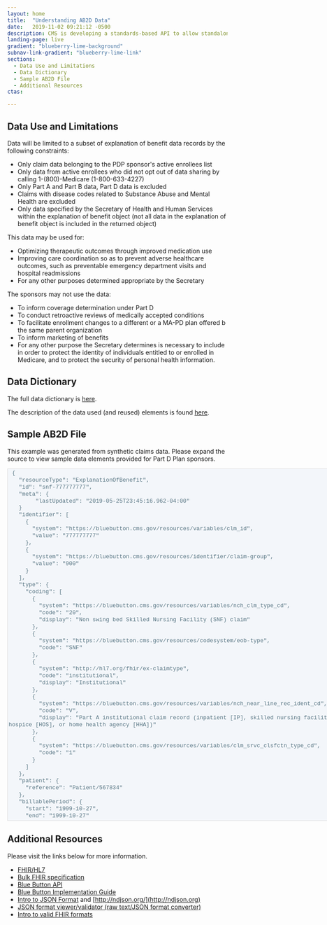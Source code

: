 ```yaml
---
layout: home
title:  "Understanding AB2D Data"
date:   2019-11-02 09:21:12 -0500 
description: CMS is developing a standards-based API to allow standalone Medicare Part D plan (PDP) sponsors to retrieve Medicare claims data for their enrollees.
landing-page: live
gradient: "blueberry-lime-background"
subnav-link-gradient: "blueberry-lime-link"
sections:
  - Data Use and Limitations 
  - Data Dictionary
  - Sample AB2D File
  - Additional Resources
ctas:

---
```

<style>
textarea {
    font-family: monospace, monospace;
    font-size: 1em;    
    background-color: #f3f6fa;
    border: solid 1px #dddddd;
    font: 1rem Consolas, "Liberation Mono", Menlo, Courier, monospace;
    font-size: .8rem;
    line-height: 1.25;
    color: #567482;
}
</style>

## Data Use and Limitations

Data will be limited to a subset of explanation of benefit data records by the following constraints:

- Only claim data belonging to the PDP sponsor's active enrollees list
- Only data from active enrollees who did not opt out of data sharing by calling 1-(800)-Medicare (1-800-633-4227)
- Only Part A and Part B data, Part D data is excluded
- Claims with disease codes related to Substance Abuse and Mental Health are excluded
- Only data specified by the Secretary of Health and Human Services within the explanation of benefit object (not all 
data in the explanation of benefit object is included in the returned object)

This data may be used for:

- Optimizing therapeutic outcomes through improved medication use
- Improving care coordination so as to prevent adverse healthcare outcomes, such as preventable emergency department 
visits and hospital readmissions
- For any other purposes determined appropriate by the Secretary

The sponsors may not use the data:

- To inform coverage determination under Part D
- To conduct retroactive reviews of medically accepted conditions
- To facilitate enrollment changes to a different or a MA-PD plan offered b the same parent organization
- To inform marketing of benefits
- For any other purpose the Secretary determines is necessary to include in order to protect the identity of 
individuals entitled to or enrolled in Medicare, and to protect the security of personal health information.

## Data Dictionary

The full data dictionary is [here](data_dictionary.html).

The description of the data used (and reused) elements is found [here](data_types.html).

## Sample AB2D File

This example was generated from synthetic claims data. Please expand the source to view sample data elements provided for Part D Plan sponsors.

 <textarea cols="100" rows="50">
 {
   "resourceType": "ExplanationOfBenefit",
   "id": "snf-777777777",
   "meta": {
        "lastUpdated": "2019-05-25T23:45:16.962-04:00"
   }
   "identifier": [
     {
       "system": "https://bluebutton.cms.gov/resources/variables/clm_id",
       "value": "777777777"
     },
     {
       "system": "https://bluebutton.cms.gov/resources/identifier/claim-group",
       "value": "900"
     }
   ],
   "type": {
     "coding": [
       {
         "system": "https://bluebutton.cms.gov/resources/variables/nch_clm_type_cd",
         "code": "20",
         "display": "Non swing bed Skilled Nursing Facility (SNF) claim"
       },
       {
         "system": "https://bluebutton.cms.gov/resources/codesystem/eob-type",
         "code": "SNF"
       },
       {
         "system": "http://hl7.org/fhir/ex-claimtype",
         "code": "institutional",
         "display": "Institutional"
       },
       {
         "system": "https://bluebutton.cms.gov/resources/variables/nch_near_line_rec_ident_cd",
         "code": "V",
         "display": "Part A institutional claim record (inpatient [IP], skilled nursing facility [SNF], hospice [HOS], or home health agency [HHA])"
       },
       {
         "system": "https://bluebutton.cms.gov/resources/variables/clm_srvc_clsfctn_type_cd",
         "code": "1"
       }
     ]
   },
   "patient": {
     "reference": "Patient/567834"
   },
   "billablePeriod": {
   	 "start": "1999-10-27",
   	 "end": "1999-10-27"
   },
   "provider": {
     "identifier": {
       "system": "https://bluebutton.cms.gov/resources/variables/prvdr_num",
       "value": "299999"
     }
   },
   "organization": {
     "identifier": {
       "system": "http://hl7.org/fhir/sid/us-npi",
       "value": "1111111111"
     }
   },
   "facility": {
     "extension": [
       {
         "url": "https://bluebutton.cms.gov/resources/variables/clm_fac_type_cd",
         "valueCoding": {
           "system": "https://bluebutton.cms.gov/resources/variables/clm_fac_type_cd",
           "code": "2",
           "display": "Skilled Nursing Facility (SNF)"
         }
       }
     ],
     "identifier": {
       "system": "http://hl7.org/fhir/sid/us-npi",
       "value": "1111111111"
     }
   },
   "careTeam": [
     {
       "sequence": 2,
       "provider": {
         "identifier": {
           "system": "http://hl7.org/fhir/sid/us-npi",
           "value": "3333333333"
         }
       },
       "role": {
         "coding": [
           {
             "system": "http://hl7.org/fhir/claimcareteamrole",
             "code": "assist",
             "display": "Assisting Provider"
           }
         ]
       }
     },
     {
       "sequence": 3,
       "provider": {
         "identifier": {
           "system": "http://hl7.org/fhir/sid/us-npi",
           "value": "4444444444"
         }
       },
       "role": {
         "coding": [
           {
             "system": "http://hl7.org/fhir/claimcareteamrole",
             "code": "other",
             "display": "Other"
           }
         ]
       }
     },
     {
       "sequence": 4,
       "provider": {
         "identifier": {
           "system": "http://hl7.org/fhir/sid/us-npi",
           "value": "2222222222"
         }
       },
       "role": {
         "coding": [
           {
             "system": "http://hl7.org/fhir/claimcareteamrole",
             "code": "primary",
             "display": "Primary provider"
           }
         ]
       }
     },
     {
       "sequence": 5,
       "provider": {
         "identifier": {
           "system": "http://hl7.org/fhir/sid/us-npi",
           "value": "345345345"
         }
       },
       "role": {
         "coding": [
           {
             "system": "http://hl7.org/fhir/claimcareteamrole",
             "code": "primary",
             "display": "Primary provider"
           }
         ]
       }
     }
   ],
   "diagnosis": [
     {
       "packageCode": {
         "coding": [
           {
             "system": "https://bluebutton.cms.gov/resources/variables/clm_drg_cd",
             "code": "645"
           }
         ]
       }
     },
     {
       "sequence": 2,
       "diagnosisCodeableConcept": {
         "coding": [
           {
             "system": "http://hl7.org/fhir/sid/icd-9-cm",
             "code": "R4444"
           }
         ]
       },
       "type": [
         {
           "coding": [
             {
               "system": "https://bluebutton.cms.gov/resources/codesystem/diagnosis-type",
               "code": "admitting",
               "display": "The diagnosis given as the reason why the patient was admitted to the hospital."
             }
           ]
         }
       ]
     },
     {
       "sequence": 3,
       "diagnosisCodeableConcept": {
         "coding": [
           {
             "system": "http://hl7.org/fhir/sid/icd-9-cm",
             "code": "R5555"
           }
         ]
       },
       "type": [
         {
           "coding": [
             {
               "system": "https://bluebutton.cms.gov/resources/codesystem/diagnosis-type",
               "code": "principal",
               "display": "The single medical diagnosis that is most relevant to the patient's chief complaint or need for treatment."
             }
           ]
         }
       ]
     },
     {
       "sequence": 4,
       "diagnosisCodeableConcept": {
         "coding": [
           {
             "system": "http://hl7.org/fhir/sid/icd-9-cm",
             "code": "R6666"
           }
         ]
       }
     },
     {
       "sequence": 5,
       "diagnosisCodeableConcept": {
         "coding": [
           {
             "system": "http://hl7.org/fhir/sid/icd-9-cm",
             "code": "R2222"
           }
         ]
       },
       "type": [
         {
           "coding": [
             {
               "system": "https://bluebutton.cms.gov/resources/codesystem/diagnosis-type",
               "code": "external-first",
               "display": "The code used to identify the 1st external cause of injury, poisoning, or other adverse effect."
             }
           ]
         }
       ]
     },
     {
       "sequence": 6,
       "diagnosisCodeableConcept": {
         "coding": [
           {
             "system": "http://hl7.org/fhir/sid/icd-9-cm",
             "code": "R3333"
           }
         ]
       },
       "type": [
         {
           "coding": [
             {
               "system": "https://bluebutton.cms.gov/resources/codesystem/diagnosis-type",
               "code": "external",
               "display": "A code used to identify an external cause of injury, poisoning, or other adverse effect."
             }
           ]
         }
       ]
     }
   ],
   "procedure": [
     {
       "sequence": 1,
       "date": "2016-01-16T00:00:00-06:00",
       "procedureCodeableConcept": {
         "coding": [
           {
             "system": "http://hl7.org/fhir/sid/icd-9-cm",
             "code": "0TCCCCC"
           }
         ]
       }
     }
   ],
   "precedence": 0,
   "item": [
     {
       "sequence": 1,
       "careTeamLinkId": [
         5
       ],
       "service": {
         "coding": [
           {
             "system": "https://bluebutton.cms.gov/resources/codesystem/hcpcs",
             "code": "MMM"
           }
         ]
       },
       "servicedPeriod": {
         "start": "2000-10-01",
         "end": "2000-10-01"
       },
       "locationAddress": {
         "state": "FL"
       },
       "quantity": {
         "value": 477
       }
     }
   ]
 }
 </textarea>
 
## Additional Resources
Please visit the links below for more information.
 
- [FHIR/HL7](https://www.hl7.org/fhir/)
- [Bulk FHIR specification](http://build.fhir.org/ig/HL7/VhDir/bulk-data.html)
- [Blue Button API](https://bluebutton.cms.gov/developers/)
- [Blue Button Implementation Guide](https://bluebutton.cms.gov/assets/ig/index.html)
- [Intro to JSON Format](http://json.org/) and [http://ndjson.org/](http://ndjson.org)
- [JSON format viewer/validator (raw text/JSON format converter)](https://jsonlint.com/)
- [Intro to valid FHIR formats](http://hl7.org/fhir/STU3/validation.html)